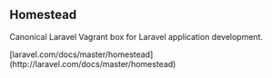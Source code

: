 ##  Homestead

<p class="center">Canonical Laravel Vagrant box for Laravel application development.</p>
<p class="center">[laravel.com/docs/master/homestead](http://laravel.com/docs/master/homestead)</p>
